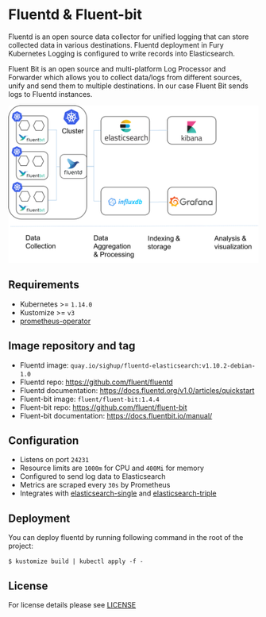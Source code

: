 # Fluentd & Fluent-bit

Fluentd is an open source data collector for unified logging that can store
collected data in various destinations. Fluentd deployment in Fury Kubernetes
Logging is configured to write records into Elasticsearch.

Fluent Bit is an open source and multi-platform Log Processor and Forwarder which allows you to collect data/logs from different sources,
unify and send them to multiple destinations. In our case Fluent Bit sends logs to Fluentd instances.

![Diagram](../../docs/images/fluentd-fluentbit.png)

## Requirements

- Kubernetes >= `1.14.0`
- Kustomize >= `v3`
- [prometheus-operator](https://github.com/sighup-io/fury-kubernetes-monitoring/blob/master/prometheus-operator)


## Image repository and tag

* Fluentd image: `quay.io/sighup/fluentd-elasticsearch:v1.10.2-debian-1.0`
* Fluentd repo: https://github.com/fluent/fluentd
* Fluentd documentation: https://docs.fluentd.org/v1.0/articles/quickstart
* Fluent-bit image: `fluent/fluent-bit:1.4.4`
* Fluent-bit repo: https://github.com/fluent/fluent-bit
* Fluent-bit documentation: https://docs.fluentbit.io/manual/


## Configuration

- Listens on port `24231`
- Resource limits are `1000m` for CPU and `400Mi` for memory
- Configured to send log data to Elasticsearch
- Metrics are scraped every `30s` by Prometheus
- Integrates with [elasticsearch-single](../elasticsearch-single) and
  [elasticsearch-triple](../elasticsearch-triple)


## Deployment

You can deploy fluentd by running following command in the root of the project:

```shell
$ kustomize build | kubectl apply -f -
```


## License

For license details please see [LICENSE](../../LICENSE)
